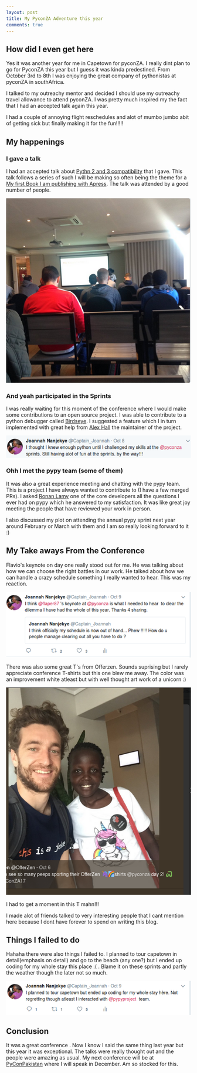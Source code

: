 ```yaml
---
layout: post
title: My PyconZA Adventure this year
comments: true
---
```


## How did I even get here

Yes it was another year for me in Capetown for pyconZA. I really dint plan to go for PyconZA this year but I guess it was kinda predestined. From October 3rd to 8th I was enjoying the great company of pythonistas at pyconZA in southAfrica.

I talked to my outreachy mentor and decided I should use my outreachy travel allowance to attend pyconZA. I was pretty much inspired my the fact that I had an accepted talk again this year. 

I had a couple of annoying flight reschedules and alot of mumbo jumbo abit of getting sick but finally making it for the fun!!!!!

## My happenings

### I gave a talk

I had an accepted talk about [Pythn 2 and 3 compatibility]() that I gave. This talk follows a series of such I will be making so often being the theme for a [My first Book I am publishing with Apress](https://www.apress.com/de/book/9781484229545). The talk was attended by a good number of people.

<img src="assets/talk.png" title="Profile Picture" class="profile"> 


### And yeah participated in the Sprints

I was really waiting for this moment of the conference where I would make some contributions to an open source project. I was able to contribute to a python debugger called [Birdseye](https://github.com/alexmojaki/birdseye). I suggested a feature which I in turn implemented with great help from [Alex Hall](https://github.com/alexmojaki) the maintainer of the project.

<img src="assets/sprint.png" title="Profile Picture" class="profile">

### Ohh I met the pypy team (some of them)

It was also a great experience meeting and chatting with the pypy team. This is a project I have always wanted to contribute to (I have a few merged PRs). I asked [Ronan Lamy](https://twitter.com/ronanlamy) one of the core developers all the questions I ever had on pypy which he answered to my satisfaction. It was like great joy meeting the people that have reviewed your work in person. 

I also discussed my plot  on attending the annual pypy sprint next year around February or March with them and I am so really looking forward to it :)

## My Take aways From the Conference

Flavio's keynote on day one really stood out for me. He was talking about how we can choose the right battles in our work. He talked about how we can handle a crazy schedule something I really wanted to hear. This was my reaction.

<img src="assets/keynotereaction.png" title="Profile Picture" class="profile"> 

There was also some great T's from Offerzen. Sounds suprising but I rarely appreciate conference T-shirts but this one blew me away. The color was an improvement white atleast but with well thought art work of a unicorn :)

<img src="assets/pyconza.png" title="Profile Picture" class="profile">

I had to get a moment in this T mahn!!!

I made alot of friends talked to very interesting people that I cant mention here because I dont have forever to spend on writing this blog.

## Things I failed to do

Hahaha there were also things I failed to. I planned to tour capetown in detail(emphasis on detail) and go to the beach (any one?) but I ended up coding for my whole stay this place :( . Blame it on these sprints and partly the weather though the later not so much.

<img src="assets/cpt.png" title="Profile Picture" class="profile">


## Conclusion

It was a great conference . Now I know I said the same thing last year but this year it was exceptional. The talks were really thought out and the people were amazing as usual. My next conference will be at [PyConPakistan]() where I will speak  in December. Am so stocked for this.






